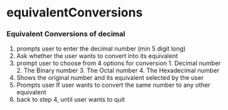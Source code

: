 # equivalentConversions
### Equivalent Conversions of decimal
1. prompts user to enter the decimal number (min 5 digit long)
2. Ask whether the user wants to convert into its equivalent 
3. prompt user to choose from 4 options for conversion
            1. Decimal number
            2. The Binary number
            3. The Octal number
            4. The Hexadecimal number
5. Shows the original number and its equivalent selected by the user 
6. Prompts user If user wants to convert the same number to any other equivalent 
7. back to step 4, until user wants to quit
